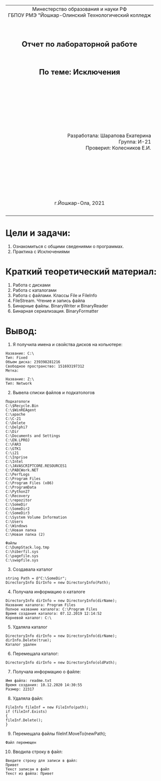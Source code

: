 <table style="width: 100%;">
  <tr>
    <td style="text-align: center; border: none;"> 
    Минестерство образования и науки РФ <br>
    ГБПОУ РМЭ "Йошкар-Олинский Технологический колледж </td>
  </tr>
  <tr>
    <td style="text-align: center; border: none; height: 15em;"><h2>Отчет по лабораторной работe<h2><br>
    По теме: Исключения 
    </td>
  </tr>
  <tr>
    <td style="text-align: right; border: none; height: 20em;">
      Разработала: Шарапова Екатерина<br/>
      Группа: И-21<br/>
      Проверил: Колесников Е.И.       
    </td>
  </tr>
  <tr>
    <td style="text-align: center; border: none; height: 5em;">
    г.Йошкар-Ола, 2021</td>
  </tr>
</table>

<div style="page-break-after: always;"></div>

# Цели и задачи:
1. Ознакомиться с общими сведениями о программах.
2. Практика с Исключениями
# Краткий теоретический материал:
1. Работа с дисками
2. Работа с каталогами
3. Работа с файлами. Классы File и FileInfo
4. FileStream. Чтение и запись файла
5. Бинарные файлы. BinaryWriter и BinaryReader
6. Бинарная сериализация. BinaryFormatter
# Вывод:
1. Я получила имена и свойства дисков на копьютере:
```
Название: C:\
Тип: Fixed
Объем диска: 239398281216
Свободное пространство: 151693197312
Метка:

Название: Z:\
Тип: Network

```
2. Вывела списки файлов и подкатологов
```
Подкатологи
C:\$Recycle.Bin
C:\$WinREAgent
C:\apache
C:\C-21
C:\Delete
C:\Delphi7
C:\Dir
C:\Documents and Settings
C:\EN.LPROJ
C:\FAR3
C:\GTK1
C:\i21
C:\Inprise
C:\Intel
C:\JAVASCRIPTCORE.RESOURCES1
C:\PABCWork.NET
C:\PerfLogs
C:\Program Files
C:\Program Files (x86)
C:\ProgramData
C:\Python27
C:\Recovery
C:\repozitor
C:\SomeDir
C:\SomeDir2
C:\SomeDir3
C:\System Volume Information
C:\Users
C:\Windows
C:\Новая папка
C:\Новая папка (2)

Файлы
C:\DumpStack.log.tmp
C:\hiberfil.sys
C:\pagefile.sys
C:\swapfile.sys
```
3. Создавала каталог   
```
string Path = @"C:\SomeDir";
DirectoryInfo DirInfo = new DirectoryInfo(Path);
```
4. Получала информацию о каталоге
```
DirectoryInfo dirInfo = new DirectoryInfo(dirName);
Название каталога: Program Files
Полное название каталога: C:\Program Files
Время создания каталога: 07.12.2019 12:14:52
Корневой каталог: C:\

```
5. Удаляла каталог
```
DirectoryInfo dirInfo = new DirectoryInfo(dirName);
dirInfo.Delete(true);
Каталог удален
```
6. Перемещала каталог:
```
DirectoryInfo dirInfo = new DirectoryInfo(oldPath);
```
7. Получала информацию о файле:
```
Имя файла: readme.txt
Время создания: 10.12.2020 14:30:55
Размер: 22317
```
8. Удаляла файл:
```
FileInfo fileInf = new FileInfo(path);
if (fileInf.Exists)
{
fileInf.Delete();
}
```
9. Перемещала файлы fileInf.MoveTo(newPath);
```
Файл перемещен
```
10. Вводила строку в файл:
```
Введите строку для записи в файл:
Привет
Текст записан в файл
Текст из файла: Привет
```


